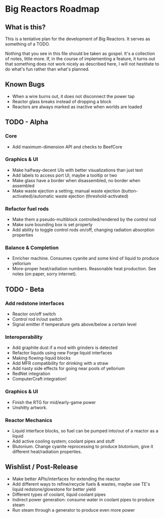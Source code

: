 Big Reactors Roadmap
====================

What is this?
-------------

This is a tentative plan for the development of Big Reactors. It serves as something of a TODO.

Nothing that you see in this file should be taken as gospel. It's a collection of notes, little more. If, in the course of implementing a feature, it turns out that something does not work nicely as described here, I will not hestitate to do what's fun rather than what's planned.

Known Bugs
----------
- When a wire burns out, it does not disconnect the power tap
- Reactor glass breaks instead of dropping a block
- Reactors are always marked as inactive when worlds are loaded

TODO - Alpha
------------

### Core
- Add maximum-dimension API and checks to BeefCore

### Graphics & UI
- Make halfway-decent UIs with better visualizations than just text
- Add labels to access port UI, maybe a tooltip or two
- Make glass have a border when disassembled, no border when assembled
- Make waste ejection a setting; manual waste ejection (button-activated)/automatic waste ejection (threshold-activated)

### Refactor fuel rods
- Make them a pseudo-multiblock controlled/rendered by the control rod
- Make sure bounding box is set properly
- Add ability to toggle control rods on/off, changing radiation absorption properties

### Balance & Completion
- Enricher machine. Consumes cyanite and some kind of liquid to produce yellorium
- More-proper heat/radiation numbers. Reasonable heat production. See notes (on paper, sorry internet).

TODO - Beta
-----------

### Add redstone interfaces
- Reactor on/off switch
- Control rod in/out switch
- Signal emitter if temperature gets above/below a certain level

### Interoperability
- Add graphite dust if a mod with grinders is detected
- Refactor liquids using new Forge liquid interfaces
- Making flowing-liquid blocks
- Add MFR compatibility for drinking with a straw
- Add nasty side effects for going near pools of yellorium
- RedNet integration
- ComputerCraft integration!

### Graphics & UI
- Finish the RTG for mid/early-game power
- Unshitty artwork.

### Reactor Mechanics
- Liquid interface blocks, so fuel can be pumped into/out of a reactor as a liquid
- Add active cooling system; coolant pipes and stuff
- Blutonium. Change cyanite reprocessing to produce blutonium, give it different heat/radiation properties.

Wishlist / Post-Release
-----------------------
- Make better APIs/interfaces for extending the reactor
- Add different ways to refine/recycle fuels & wastes, maybe use TE's liquid redstone/glowstone for better yield
- Different types of coolant, liquid coolant pipes
- Indirect power generation: consume water in coolant pipes to produce steam
- Run steam through a generator to produce even more power
